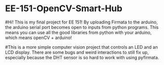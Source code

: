 # EE-151-OpenCV-Smart-Hub

#Hi! This is my final project for EE 151! By uploading Firmata to the arduino, the arduino serial port becomes open to inputs from python programs. This means you can use all the good libraries from python with your arduino, which means openCV + arduino! 


#This is a more simple computer vision project that controls an LED and an LCD display. There are some bugs and weird interactions to still fix up, especially because the DHT sensor is so hard to work with using pyfirmata. 
